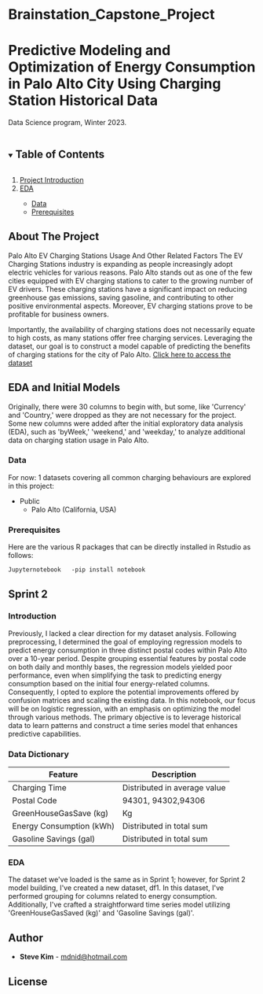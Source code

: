 # Brainstation_Capstone_Project
# Predictive Modeling and Optimization of Energy Consumption in Palo Alto City Using Charging Station Historical Data
Data Science program, Winter 2023.  


<!-- TABLE OF CONTENTS -->
<details open="open">
  <summary><h2 style="display: inline-block">Table of Contents</h2></summary>
  <ol>
    <li><a href="#about-the-project">Project Introduction</a></li>
	<li><a href="#EDA-and-Initial-Models">EDA</a></li>
	<ul>
	<li><a href="#data">Data</a></li>
	<li><a href="#prerequisites">Prerequisites</a></li>
	</ul>
     
    
   
  </ol>
</details>

## About The Project

Palo Alto EV Charging Stations Usage And Other Related Factors
The EV Charging Stations industry is expanding as people increasingly adopt electric vehicles for various reasons. Palo Alto stands out as one of the few cities equipped with EV charging stations to cater to the growing number of EV drivers. These charging stations have a significant impact on reducing greenhouse gas emissions, saving gasoline, and contributing to other positive environmental aspects. Moreover, EV charging stations prove to be profitable for business owners.

Importantly, the availability of charging stations does not necessarily equate to high costs, as many stations offer free charging services. Leveraging the dataset, our goal is to construct a model capable of predicting the benefits of charging stations for the city of Palo Alto.
<a href='https://www.kaggle.com/code/prasaddevh/eda-evchargingpaloaltoca'>Click here to access the dataset</a>

## EDA and Initial Models

Originally, there were 30 columns to begin with, but some, like 'Currency' and 'Country,' were dropped as they are not necessary for the project. Some new columns were added after the initial exploratory data analysis (EDA), such as 'byWeek,' 'weekend,' and 'weekday,' to analyze additional data on charging station usage in Palo Alto.


### Data
For now:
1 datasets covering all common charging behaviours are explored in this project:
* Public
	* Palo Alto (California, USA)





### Prerequisites

Here are the various R packages that can be directly installed in Rstudio as follows:

```
Jupyternotebook   -pip install notebook
````


## Sprint 2
### Introduction
 
Previously, I lacked a clear direction for my dataset analysis. Following preprocessing, I determined the goal of employing regression models to predict energy consumption in three distinct postal codes within Palo Alto over a 10-year period. Despite grouping essential features by postal code on both daily and monthly bases, the regression models yielded poor performance, even when simplifying the task to predicting energy consumption based on the initial four energy-related columns. Consequently, I opted to explore the potential improvements offered by confusion matrices and scaling the existing data.
In this notebook, our focus will be on logistic regression, with an emphasis on optimizing the model through various methods. The primary objective is to leverage historical data to learn patterns and construct a time series model that enhances predictive capabilities.

### Data Dictionary

| **Feature**  | **Description**                                                                                                                                                                                                                             |
|----------|-----------------------------------------------------------------------------------------------------------------------------------------------------------------------------------------------------------------------------------------|
| Charging Time      | Distributed in average value                                                                                                                                                                                                                            |
| Postal Code      | 94301, 94302,94306                                                                                                                                                                                                                   |
| GreenHouseGasSave (kg)      | Kg                                                                                                                                    |
| Energy Consumption (kWh) | Distributed in total sum                                                                                                                                                                          |
| Gasoline Savings (gal)     | Distributed in total sum                                                              
### EDA
The dataset we've loaded is the same as in Sprint 1; however, for Sprint 2 model building, I've created a new dataset, df1. In this dataset, I've performed grouping for columns related to energy consumption. Additionally, I've crafted a straightforward time series model utilizing 'GreenHouseGasSaved (kg)' and 'Gasoline Savings (gal)'.





## Author
* **Steve Kim** - mdnid@hotmail.com

## License
